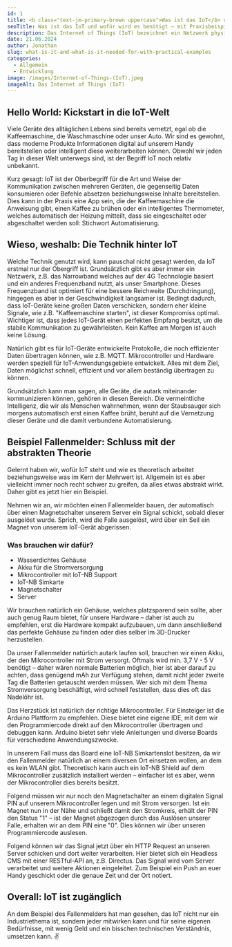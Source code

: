 ```yaml
---
id: 1
title: <b class="text-jm-primary-brown uppercase">Was ist das IoT</b> und wofür wird es <b class="text-jm-primary-brown uppercase">benötigt</b> – mit Praxisbeispiel
seoTitle: Was ist das IoT und wofür wird es benötigt – mit Praxisbeispiel
description: Das Internet of Things (IoT) bezeichnet ein Netzwerk physischer Objekte („Things“), die mit Sensoren, Software und anderer Technologie ausgestattet sind. Diese Objekte können sich über das Internet mit anderen Geräten und Systemen vernetzen und Daten austauschen.
date: 21.06.2024
author: Jonathan
slug: what-is-it-and-what-is-it-needed-for-with-practical-examples
categories:
  - Allgemein
  - Entwicklung
image: /images/Internet-of-Things-(IoT).jpeg
imageAlt: Das Internet of Things (IoT)
---
```


## Hello World: Kickstart in die IoT-Welt

Viele Geräte des alltäglichen Lebens sind bereits vernetzt, egal ob die Kaffeemaschine, die Waschmaschine oder unser
Auto. Wir sind es gewohnt, dass moderne Produkte Informationen digital auf unserem Handy bereitstellen oder intelligent
diese weiterarbeiten können. Obwohl wir jeden Tag in dieser Welt unterwegs sind, ist der Begriff IoT noch relativ
unbekannt.

Kurz gesagt: IoT ist der Oberbegriff für die Art und Weise der Kommunikation zwischen mehreren Geräten, die gegenseitig
Daten konsumieren oder Befehle absetzen beziehungsweise Inhalte bereitstellen. Dies kann in der Praxis eine App sein,
die der Kaffeemaschine die Anweisung gibt, einen Kaffee zu brühen oder ein intelligentes Thermometer, welches
automatisch der Heizung mitteilt, dass sie eingeschaltet oder abgeschaltet werden soll: Stichwort Automatisierung.

## Wieso, weshalb: Die Technik hinter IoT

Welche Technik genutzt wird, kann pauschal nicht gesagt werden, da IoT erstmal nur der Obergriff ist. Grundsätzlich gibt
es aber immer ein Netzwerk, z.B. das Narrowband welches auf der 4G Technologie basiert und ein anderes Frequenzband
nutzt, als unser Smartphone. Dieses Frequenzband ist optimiert für eine bessere Reichweite (Durchdringung), hingegen es
aber in der Geschwindigkeit langsamer ist. Bedingt dadurch, dass IoT-Geräte keine großen Daten verschicken, sondern eher
kleine Signale, wie z.B. "Kaffeemaschine starten", ist dieser Kompromiss optimal. Wichtiger ist, dass jedes IoT-Gerät
einen perfekten Empfang besitzt, um die stabile Kommunikation zu gewährleisten. Kein Kaffee am Morgen ist auch keine
Lösung.

Natürlich gibt es für IoT-Geräte entwickelte Protokolle, die noch effizienter Daten übertragen können, wie z.B. MQTT.
Mikrocontroller und Hardware werden speziell für IoT-Anwendungsgebiete entwickelt. Alles mit dem Ziel, Daten möglichst
schnell, effizient und vor allem beständig übertragen zu können.

Grundsätzlich kann man sagen, alle Geräte, die autark miteinander kommunizieren können, gehören in diesen Bereich. Die
vermeintliche Intelligenz, die wir als Menschen wahrnehmen, wenn der Staubsauger sich morgens automatisch erst einen
Kaffee brüht, beruht auf die Vernetzung dieser Geräte und die damit verbundene Automatisierung.

## Beispiel Fallenmelder: Schluss mit der abstrakten Theorie

Gelernt haben wir, wofür IoT steht und wie es theoretisch arbeitet beziehungsweise was im Kern der Mehrwert ist.
Allgemein ist es aber vielleicht immer noch recht schwer zu greifen, da alles etwas abstrakt wirkt. Daher gibt es jetzt
hier ein Beispiel.

Nehmen wir an, wir möchten einen Fallenmelder bauen, der automatisch über einen Magnetschalter unserem Server ein Signal
schickt, sobald dieser ausgelöst wurde. Sprich, wird die Falle ausgelöst, wird über ein Seil ein Magnet von unserem
IoT-Gerät abgerissen.

### Was brauchen wir dafür?

- Wasserdichtes Gehäuse
- Akku für die Stromversorgung
- Mikrocontroller mit IoT-NB Support
- IoT-NB Simkarte
- Magnetschalter
- Server

Wir brauchen natürlich ein Gehäuse, welches platzsparend sein sollte, aber auch genug Raum bietet, für unsere Hardware –
daher ist auch zu empfehlen, erst die Hardware kompakt aufzubauen, um dann anschließend das perfekte Gehäuse zu finden
oder dies selber im 3D-Drucker herzustellen.

Da unser Fallenmelder natürlich autark laufen soll, brauchen wir einen Akku, der den Mikrocontroller mit Strom versorgt.
Oftmals wird min. 3,7 V - 5 V benötigt – daher wären normale Batterien möglich, hier ist aber darauf zu achten, dass
genügend mAh zur Verfügung stehen, damit nicht jeder zweite Tag die Batterien getauscht werden müssen. Wer sich mit dem
Thema Stromversorgung beschäftigt, wird schnell feststellen, dass dies oft das Nadelöhr ist.

Das Herzstück ist natürlich der richtige Mikrocontroller. Für Einsteiger ist die Arduino Plattform zu empfehlen. Diese
bietet eine eigene IDE, mit dem wir den Programmiercode direkt auf den Mikrocontroller übertragen und debuggen kann.
Arduino bietet sehr viele Anleitungen und diverse Boards für verschiedene Anwendungszwecke.

In unserem Fall muss das Board eine IoT-NB Simkartenslot besitzen, da wir den Fallenmelder natürlich an einem diversen
Ort einsetzen wollen, an dem es kein WLAN gibt. Theoretisch kann auch ein IoT-NB Shield auf dem Mikrocontroller
zusätzlich installiert werden – einfacher ist es aber, wenn der Mikrocontroller dies bereits besitzt.

Folgend müssen wir nur noch den Magnetschalter an einem digitalen Signal PIN auf unserem Mikrocontroller legen und mit
Strom versorgen. Ist ein Magnet nun in der Nähe und schließt damit den Stromkreis, erhält der PIN den Status "1" – ist
der Magnet abgezogen durch das Auslösen unserer Falle, erhalten wir an dem PIN eine "0". Dies können wir über unseren
Programmiercode auslesen.

Folgend können wir das Signal jetzt über ein HTTP Request an unseren Server schicken und dort weiter verarbeiten. Hier
bietet sich ein Headless CMS mit einer RESTful-API an, z.B. Directus. Das Signal wird vom Server verarbeitet und weitere
Aktionen eingeleitet. Zum Beispiel ein Push an euer Handy geschickt oder die genaue Zeit und der Ort notiert.

## Overall: IoT ist zugänglich

An dem Beispiel des Fallenmelders hat man gesehen, das IoT nicht nur ein Industriethema ist, sondern jeder mitwirken
kann und für seine eigenen Bedürfnisse, mit wenig Geld und ein bisschen technischen Verständnis, umsetzen kann. ✌️
